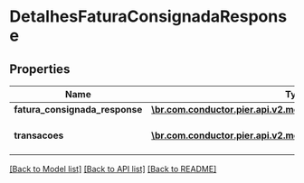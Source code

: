# DetalhesFaturaConsignadaResponse

## Properties
Name | Type | Description | Notes
------------ | ------------- | ------------- | -------------
**fatura_consignada_response** | [**\br.com.conductor.pier.api.v2.model\FaturaConsignadaResponse**](FaturaConsignadaResponse.md) | Apresenta os detalhes da fatura | [optional] 
**transacoes** | [**\br.com.conductor.pier.api.v2.model\TransacoesCorrentes[]**](TransacoesCorrentes.md) | Apresenta as transa\u00C3\u00A7\u00C3\u00B5es relacionadas a fatura. | [optional] 

[[Back to Model list]](../README.md#documentation-for-models) [[Back to API list]](../README.md#documentation-for-api-endpoints) [[Back to README]](../README.md)


